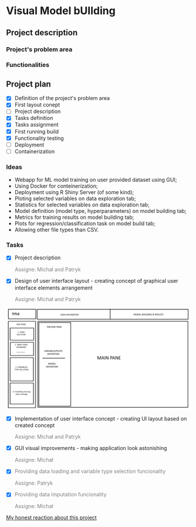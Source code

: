 # Visual Model bUIlding

## Project description

### Project's problem area

### Functionalities

## Project plan

- [x] Definition of the project's problem area
- [x] First layout conept
- [ ] Project description
- [x] Tasks definition
- [x] Tasks assignment
- [x] First running build
- [x] Functionality testing
- [ ] Deployment
- [ ] Containerization

### Ideas

- Webapp for ML model training on user provided dataset using GUI;
- Using Docker for conteinerization;
- Deployment using R Shiny Server (of some kind);
- Ploting selected variables on data exploration tab;
- Statistics for selected variables on data exploration tab;
- Model definition (model type, hyperparameters) on model building tab;
- Metrics for training results on model building tab;
- Plots for regression/classification task on model build tab;
- Allowing other file types than CSV.

### Tasks

- [x] Project description

    <p style="color:gray">Assigne: Michał and Patryk</p>

- [x] Design of user interface layout - creating concept of graphical user interface elements arrangement

    <p style="color:gray">Assigne: Michał and Patryk</p>

![Layout conept](/layout_concpet.png)

- [x] Implementation of user interface concept - creating UI layout based on created concept

    <p style="color:gray">Assigne: Michał and Patryk</p>

- [x] GUI visual improvements - making application look astonishing

    <font color="gray">Assigne: Michał</p>

- [x] Providing data loading and variable type selection funcionality

    <p style="color:gray">Assigne: Patryk</p>

- [x] Providing data imputation funcionality

    <p style="color:gray">Assigne: Michał</p>

[My honest reaction about this project](https://www.tiktok.com/@posit_pbc/photo/7362977539599600942?_d=secCgYIASAHKAESPgo8Dz03%2FlBWvbMNdKEex2uxjKwhR7hn5Dk%2B5y7aFuifVa0D15rg1nbRp2gVSv7p8siVugnMssHWSjoNEV%2BuGgA%3D&_r=1&aweme_type=150&checksum=c8a0dfc5f79bda185ce09e5b73c2c2f160d1e24a061e558d180b0ed9e1e58770&pic_cnt=2&preview_pb=0&sec_user_id=MS4wLjABAAAAwYbPuvjE6hYv6jQ7qfoGgUp6UiRDdO9LgezB22Fi7QtDuhJOQxk_MlgoF7Yct5l7&share_app_id=1233&share_item_id=7362977539599600942&share_link_id=23804a18-0262-4266-8677-fa03ea230993&sharer_language=pl&social_share_type=0&source=h5_m&timestamp=1714725997&u_code=djbhg1ea61b49i&ug_btm=b2001&ugbiz_name=UNKNOWN&user_id=6980064673350665222&utm_campaign=client_share&utm_medium=android&utm_source=copy)

